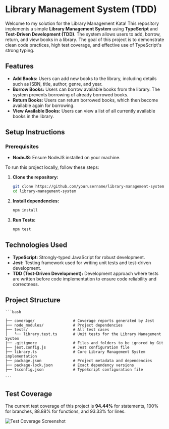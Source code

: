 # Library Management System (TDD)

Welcome to my solution for the Library Management Kata! This repository implements a simple **Library Management System** using **TypeScript** and **Test-Driven Development (TDD)**. The system allows users to add, borrow, return, and view books in a library. The goal of this project is to demonstrate clean code practices, high test coverage, and effective use of TypeScript's strong typing.

## Features

- **Add Books:** Users can add new books to the library, including details such as ISBN, title, author, genre, and year.
- **Borrow Books:** Users can borrow available books from the library. The system prevents borrowing of already borrowed books.
- **Return Books:** Users can return borrowed books, which then become available again for borrowing.
- **View Available Books:** Users can view a list of all currently available books in the library.

## Setup Instructions

### Prerequisites

- **NodeJS**: Ensure NodeJS installed on your machine.

To run this project locally, follow these steps:

1. **Clone the repository:**
   ```bash
   git clone https://github.com/yourusername/library-management-system.git
   cd library-management-system

2. **Install dependencies:**
   
    ```bash
    npm install
    
3. **Run Tests:**
    ```bash
    npm test
    
## Technologies Used
 -  **TypeScript:** Strongly-typed JavaScript for robust development.
 -  **Jest:** Testing framework used for writing unit tests and test-driven development.
 -  **TDD (Test-Driven Development):** Development approach where tests are written before code implementation to ensure code reliability and correctness.


##  **Project Structure**

    ```bash
    
    ├── coverage/                 # Coverage reports generated by Jest
    ├── node_modules/             # Project dependencies
    ├── tests/                    # All test cases
    │   └── library.test.ts       # Unit tests for the Library Management System
    ├── .gitignore                # Files and folders to be ignored by Git
    ├── jest.config.js            # Jest configuration file
    ├── library.ts                # Core Library Management System implementation
    ├── package.json              # Project metadata and dependencies
    ├── package-lock.json         # Exact dependency versions
    ├── tsconfig.json             # TypeScript configuration file

    ```

## Test Coverage

The current test coverage of this project is **94.44%** for statements, 100% for branches, 88.88% for functions, and 93.33% for lines.

![Test Coverage Screenshot](https://github.com/Jeeya-Inamdar/Library-management-system/blob/master/tests/Test-coverage-report.png) 
